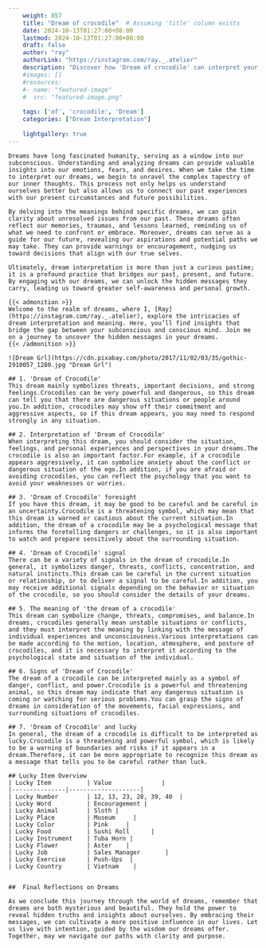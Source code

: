 ```yaml
---
    weight: 857
    title: "Dream of crocodile"  # Assuming 'title' column exists
    date: 2024-10-13T01:27:00+08:00
    lastmod: 2024-10-13T01:27:00+08:00
    draft: false
    author: "ray"
    authorLink: "https://instagram.com/ray._.atelier"
    description: "Discover how 'Dream of crocodile' can interpret your future and uncover its significant meanings in your life."
    #images: []
    #resources:
    #- name: "featured-image"
    #  src: "featured-image.png"
    
    tags: ['of', 'crocodile', 'Dream']
    categories: ["Dream Interpretation"]
    
    lightgallery: true
---
```

    
    Dreams have long fascinated humanity, serving as a window into our subconscious. Understanding and analyzing dreams can provide valuable insights into our emotions, fears, and desires. When we take the time to interpret our dreams, we begin to unravel the complex tapestry of our inner thoughts. This process not only helps us understand ourselves better but also allows us to connect our past experiences with our present circumstances and future possibilities.
    
    By delving into the meanings behind specific dreams, we can gain clarity about unresolved issues from our past. These dreams often reflect our memories, traumas, and lessons learned, reminding us of what we need to confront or embrace. Moreover, dreams can serve as a guide for our future, revealing our aspirations and potential paths we may take. They can provide warnings or encouragement, nudging us toward decisions that align with our true selves.
    
    Ultimately, dream interpretation is more than just a curious pastime; it is a profound practice that bridges our past, present, and future. By engaging with our dreams, we can unlock the hidden messages they carry, leading us toward greater self-awareness and personal growth.
    
    {{< admonition >}}
    Welcome to the realm of dreams, where I, [Ray](https://instagram.com/ray._.atelier), explore the intricacies of dream interpretation and meaning. Here, you’ll find insights that bridge the gap between your subconscious and conscious mind. Join me on a journey to uncover the hidden messages in your dreams.
    {{< /admonition >}}
    
    ![Dream Grl](https://cdn.pixabay.com/photo/2017/11/02/03/35/gothic-2910057_1280.jpg "Dream Grl")
    
    ## 1. 'Dream of Crocodile'
    This dream mainly symbolizes threats, important decisions, and strong feelings.Crocodiles can be very powerful and dangerous, so this dream can tell you that there are dangerous situations or people around you.In addition, crocodiles may show off their commitment and aggressive aspects, so if this dream appears, you may need to respond strongly in any situation.
    
    ## 2. Interpretation of 'Dream of Crocodile'
    When interpreting this dream, you should consider the situation, feelings, and personal experiences and perspectives in your dreams.The crocodile is also an important factor.For example, if a crocodile appears aggressively, it can symbolize anxiety about the conflict or dangerous situation of the ego.In addition, if you are afraid or avoiding crocodiles, you can reflect the psychology that you want to avoid your weaknesses or worries.
    
    ## 3. 'Dream of Crocodile' foresight
    If you have this dream, it may be good to be careful and be careful in an uncertainty.Crocodile is a threatening symbol, which may mean that this dream is warned or cautious about the current situation.In addition, the dream of a crocodile may be a psychological message that informs the foretelling dangers or challenges, so it is also important to watch and prepare sensitively about the surrounding situation.
    
    ## 4. 'Dream of Crocodile' signal
    There can be a variety of signals in the dream of crocodile.In general, it symbolizes danger, threats, conflicts, concentration, and natural instincts.This dream can be careful in the current situation or relationship, or to deliver a signal to be careful.In addition, you may receive additional signals depending on the behavior or situation of the crocodile, so you should consider the details of your dreams.
    
    ## 5. The meaning of 'the dream of a crocodile'
    This dream can symbolize change, threats, compromises, and balance.In dreams, crocodiles generally mean unstable situations or conflicts, and they must interpret the meaning by linking with the message of individual experiences and unconsciousness.Various interpretations can be made according to the motion, location, atmosphere, and posture of crocodiles, and it is necessary to interpret it according to the psychological state and situation of the individual.
    
    ## 6. Signs of 'Dream of Crocodile'
    The dream of a crocodile can be interpreted mainly as a symbol of danger, conflict, and power.Crocodile is a powerful and threatening animal, so this dream may indicate that any dangerous situation is coming or watching for serious problems.You can grasp the signs of dreams in consideration of the movements, facial expressions, and surrounding situations of crocodiles.
    
    ## 7. 'Dream of Crocodile' and lucky
    In general, the dream of a crocodile is difficult to be interpreted as lucky.Crocodile is a threatening and powerful symbol, which is likely to be a warning of boundaries and risks if it appears in a dream.Therefore, it can be more appropriate to recognize this dream as a message that tells you to be careful rather than luck.
    
    ## Lucky Item Overview
    | Lucky Item          | Value              |
    |---------------|--------------------|
    | Lucky Number        | 12, 13, 23, 28, 39, 40  |
    | Lucky Word          | Encouragement |
    | Lucky Animal        | Sloth |
    | Lucky Place         | Museum     |
    | Lucky Color         | Pink     |
    | Lucky Food          | Sushi Roll      |
    | Lucky Instrument    | Tuba Horn |
    | Lucky Flower        | Aster    |
    | Lucky Job           | Sales Manager       |
    | Lucky Exercise      | Push-Ups  |
    | Lucky Country       | Vietnam    |
    
    
    ##  Final Reflections on Dreams
    
    As we conclude this journey through the world of dreams, remember that dreams are both mysterious and beautiful. They hold the power to reveal hidden truths and insights about ourselves. By embracing their messages, we can cultivate a more positive influence in our lives. Let us live with intention, guided by the wisdom our dreams offer. Together, may we navigate our paths with clarity and purpose.
    